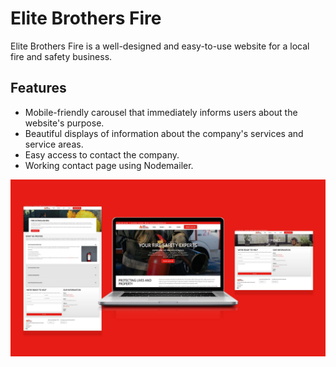 <h1>Elite Brothers Fire</h1>
<p>Elite Brothers Fire is a well-designed and easy-to-use website for a local fire and safety business.</p>
<h2>Features</h2>
<ul> 
  <li>Mobile-friendly carousel that immediately informs users about the website's purpose.</li>
  <li>Beautiful displays of information about the company's services and service areas.</li>
  <li>Easy access to contact the company.</li>
  <li>Working contact page using Nodemailer.</li>
</ul> 



![Overview of Elite Brother Fire](https://github.com/lgrinders/elitebrothersfirenext/blob/3bebb52a99744783c913d3e82e25fe780505f5c0/EliteBrothersFireShowcase.jpg)
